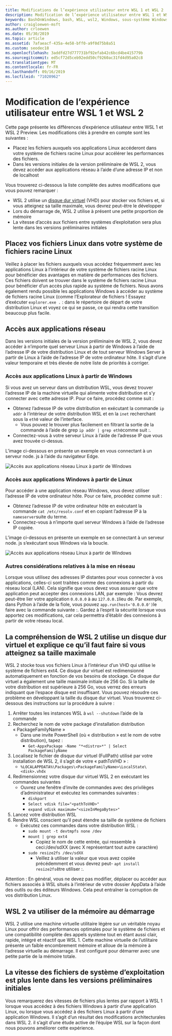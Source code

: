 ```yaml
---
title: Modifications de l’expérience utilisateur entre WSL 1 et WSL 2
description: Modification de l’expérience utilisateur entre WSL 1 et WSL 2
keywords: BashOnWindows, bash, WSL, wsl2, Windows, sous-système Windows pour Linux, windowssubsystem, Ubuntu, Debian, SUSE, Windows 10
author: craigloewen-msft
ms.author: crloewen
ms.date: 05/30/2019
ms.topic: article
ms.assetid: 7afaeacf-435a-4e58-bff0-a9f0d75b8a51
ms.custom: seodec18
ms.openlocfilehash: 3addfd27d777731bf92efab42c6bcd4be415779b
ms.sourcegitcommit: ed5cf72d5ceb92edd50cf9260ac31fd4d95a02c8
ms.translationtype: MT
ms.contentlocale: fr-FR
ms.lasthandoff: 09/16/2019
ms.locfileid: "71020962"
---
```

# <a name="user-experience-changes-between-wsl-1-and-wsl-2"></a>Modification de l’expérience utilisateur entre WSL 1 et WSL 2

Cette page présente les différences d’expérience utilisateur entre WSL 1 et WSL 2 Preview. Les modifications clés à prendre en compte sont les suivantes :

- Placez les fichiers auxquels vos applications Linux accéderont dans votre système de fichiers racine Linux pour accélérer les performances des fichiers.
- Dans les versions initiales de la version préliminaire de WSL 2, vous devez accéder aux applications réseau à l’aide d’une adresse IP et non de localhost

Vous trouverez ci-dessous la liste complète des autres modifications que vous pouvez remarquer :

- WSL 2 utilise un [disque dur virtuel](https://en.wikipedia.org/wiki/VHD_(file_format)) (VHD) pour stocker vos fichiers et, si vous atteignez sa taille maximale, vous devrez peut-être le développer
- Lors du démarrage de, WSL 2 utilise à présent une petite proportion de mémoire
- La vitesse d’accès aux fichiers entre systèmes d’exploitation sera plus lente dans les versions préliminaires initiales

## <a name="place-your-linux-files-in-your-linux-root-file-system"></a>Placez vos fichiers Linux dans votre système de fichiers racine Linux
Veillez à placer les fichiers auxquels vous accédez fréquemment avec les applications Linux à l’intérieur de votre système de fichiers racine Linux pour bénéficier des avantages en matière de performances des fichiers. Ces fichiers doivent se trouver dans le système de fichiers racine Linux pour bénéficier d’un accès plus rapide au système de fichiers. Nous avons également rendu possible les applications Windows à accéder au système de fichiers racine Linux (comme l’Explorateur de fichiers ! Essayez d’exécuter `explorer.exe .` : dans le répertoire de départ de votre distribution Linux et voyez ce qui se passe, ce qui rendra cette transition beaucoup plus facile. 

## <a name="accessing-network-applications"></a>Accès aux applications réseau
Dans les versions initiales de la version préliminaire de WSL 2, vous devez accéder à n’importe quel serveur Linux à partir de Windows à l’aide de l’adresse IP de votre distribution Linux et de tout serveur Windows Server à partir de Linux à l’aide de l’adresse IP de votre ordinateur hôte. Il s’agit d’une valeur temporaire et très élevée de notre liste de priorités à corriger.

### <a name="accessing-linux-applications-from-windows"></a>Accès aux applications Linux à partir de Windows
Si vous avez un serveur dans un distribution WSL, vous devez trouver l’adresse IP de la machine virtuelle qui alimente votre distribution et s’y connecter avec cette adresse IP. Pour ce faire, procédez comme suit :

- Obtenez l’adresse IP de votre distribution en exécutant la commande `ip addr` à l’intérieur de votre distribution WSL et en la `inet` recherchant sous la `eth0` valeur de l’interface.
   - Vous pouvez le trouver plus facilement en filtrant la sortie de la commande à l’aide de grep `ip addr | grep eth0`comme suit :.
- Connectez-vous à votre serveur Linux à l’aide de l’adresse IP que vous avez trouvée ci-dessus.

L’image ci-dessous en présente un exemple en vous connectant à un serveur node. js à l’aide du navigateur Edge.

![Accès aux applications réseau Linux à partir de Windows](media/wsl2-network-w2l.jpg)

### <a name="accessing-windows-applications-from-linux"></a>Accès aux applications Windows à partir de Linux
Pour accéder à une application réseau Windows, vous devez utiliser l’adresse IP de votre ordinateur hôte. Pour ce faire, procédez comme suit :

- Obtenez l’adresse IP de votre ordinateur hôte en exécutant la commande `cat /etc/resolv.conf` et en copiant l’adresse IP à la `nameserver`suite du terme. 
- Connectez-vous à n’importe quel serveur Windows à l’aide de l’adresse IP copiée.

L’image ci-dessous en présente un exemple en se connectant à un serveur node. js s’exécutant sous Windows via la boucle. 

![Accès aux applications réseau Linux à partir de Windows](media/wsl2-network-l2w.png)

### <a name="other-networking-considerations"></a>Autres considérations relatives à la mise en réseau

Lorsque vous utilisez des adresses IP distantes pour vous connecter à vos applications, celles-ci sont traitées comme des connexions à partir du réseau local (LAN). Cela signifie que vous devez vous assurer que votre application peut accepter des connexions LAN, par exemple : Vous devrez peut-être lier votre application `0.0.0.0` à au `127.0.0.1`lieu de. Par exemple, dans Python à l’aide de la fiole, vous pouvez `app.run(host='0.0.0.0')`le faire avec la commande suivante :. Gardez à l’esprit la sécurité lorsque vous apportez ces modifications, car cela permettra d’établir des connexions à partir de votre réseau local. 

## <a name="understanding-wsl-2-uses-a-vhd-and-what-to-do-if-you-reach-its-max-size"></a>La compréhension de WSL 2 utilise un disque dur virtuel et explique ce qu’il faut faire si vous atteignez sa taille maximale
WSL 2 stocke tous vos fichiers Linux à l’intérieur d’un VHD qui utilise le système de fichiers ext4. Ce disque dur virtuel est redimensionné automatiquement en fonction de vos besoins de stockage. Ce disque dur virtuel a également une taille maximale initiale de 256 Go. Si la taille de votre distribution est supérieure à 256 Go, vous verrez des erreurs indiquant que l’espace disque est insuffisant. Vous pouvez résoudre ces problème en développant la taille du disque dur virtuel. Vous trouverez ci-dessous des instructions sur la procédure à suivre :

1. Arrêter toutes les instances WSL à `wsl --shutdown` l’aide de la commande
2. Recherchez le nom de votre package d’installation distribution « PackageFamilyName »
   - Dans une invite PowerShell (où « distribution » est le nom de votre distribution), tapez :
      - `Get-AppxPackage -Name "*<distro>*" | Select PackageFamilyName`
3. Localisez le fichier de disque dur virtuel (FullPath) utilisé par votre installation de WSL 2, il s’agit de votre « pathToVHD » :
     - `%LOCALAPPDATA%\Packages\<PackageFamilyName>\LocalState\<disk>.vhdx`
4. Redimensionnez votre disque dur virtuel WSL 2 en exécutant les commandes suivantes
   - Ouvrez une fenêtre d’invite de commandes avec des privilèges d’administrateur et exécutez les commandes suivantes :
      - `diskpart`
      - `Select vdisk file="<pathToVHD>"`
      - `expand vdisk maximum="<sizeInMegaBytes>"`
5. Lancez votre distribution WSL
6. Rendre WSL conscient qu’il peut étendre sa taille de système de fichiers
   - Exécutez ces commandes dans votre distribution WSL :
      - `sudo mount -t devtmpfs none /dev`
      - `mount | grep ext4`
         - Copiez le nom de cette entrée, qui ressemble à ceci:/dev/sdXX (avec X représentant tout autre caractère)
      - `sudo resize2fs /dev/sdXX`
         - Veillez à utiliser la valeur que vous avez copiée précédemment et vous devrez peut- `apt install resize2fs`être utiliser :.

Attention : En général, vous ne devez pas modifier, déplacer ou accéder aux fichiers associés à WSL situés à l’intérieur de votre dossier AppData à l’aide des outils ou des éditeurs Windows. Cela peut entraîner la corruption de vos distribution Linux.

## <a name="wsl-2-will-use-some-memory-on-startup"></a>WSL 2 va utiliser de la mémoire au démarrage
WSL 2 utilise une machine virtuelle utilitaire légère sur un véritable noyau Linux pour offrir des performances optimales pour le système de fichiers et une compatibilité complète des appels système tout en étant aussi clair, rapide, intégré et réactif que WSL 1. Cette machine virtuelle de l’utilitaire présente un faible encombrement mémoire et alloue de la mémoire à l’adresse virtuelle au démarrage. Il est configuré pour démarrer avec une petite partie de la mémoire totale.

## <a name="cross-os-file-speed-will-be-slower-in-initial-preview-builds"></a>La vitesse des fichiers de système d’exploitation est plus lente dans les versions préliminaires initiales
Vous remarquerez des vitesses de fichiers plus lentes par rapport à WSL 1 lorsque vous accédez à des fichiers Windows à partir d’une application Linux, ou lorsque vous accédez à des fichiers Linux à partir d’une application Windows. Il s’agit d’un résultat des modifications architecturales dans WSL 2. il s’agit d’une étude active de l’équipe WSL sur la façon dont nous pouvons améliorer cette expérience.
